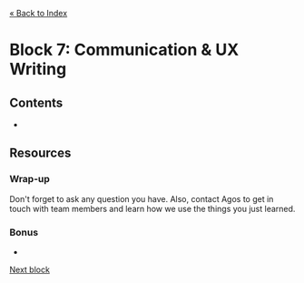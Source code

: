 [« Back to Index](../../README.md)

# Block 7: Communication & UX Writing

## Contents

- 

## Resources




### Wrap-up

Don't forget to ask any question you have. Also, contact Agos to get in touch with team members and learn how we use the things you just learned.

### Bonus
-

[Next block](../block-8/components-interaction.md)
